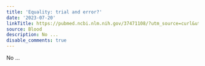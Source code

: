 ```yaml
---
title: 'Equality: trial and error?'
date: '2023-07-20'
linkTitle: https://pubmed.ncbi.nlm.nih.gov/37471108/?utm_source=curl&utm_medium=rss&utm_campaign=journals&utm_content=7603509&fc=None&ff=20230720180406&v=2.17.9.post6+86293ac
source: Blood
description: No ...
disable_comments: true
---
```

No ...